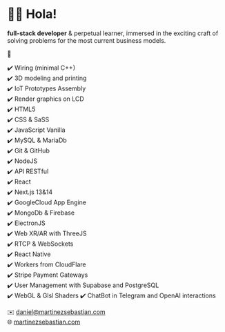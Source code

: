 # :man_astronaut: Hola!  
__full-stack developer__ & perpetual learner, immersed in the exciting craft of solving problems for the most current business models.  

:compass:  

:heavy_check_mark: Wiring (minimal C++)  
:heavy_check_mark: 3D modeling and printing  
:heavy_check_mark: IoT Prototypes Assembly  
:heavy_check_mark: Render graphics on LCD  
:heavy_check_mark: HTML5  
:heavy_check_mark: CSS & SaSS  
:heavy_check_mark: JavaScript Vanilla  
:heavy_check_mark: MySQL & MariaDb  
:heavy_check_mark: Git & GitHub  
:heavy_check_mark: NodeJS  
:heavy_check_mark: API RESTful  
:heavy_check_mark: React  
:heavy_check_mark: Next.js 13&14  
:heavy_check_mark: GoogleCloud App Engine  
:heavy_check_mark: MongoDb & Firebase  
:heavy_check_mark: ElectronJS  
:heavy_check_mark: Web XR/AR with ThreeJS  
:heavy_check_mark: RTCP & WebSockets  
:heavy_check_mark: React Native  
:heavy_check_mark: Workers from CloudFlare  
:heavy_check_mark: Stripe Payment Gateways  
:heavy_check_mark: User Management with Supabase and PostgreSQL  
:heavy_check_mark: WebGL & Glsl Shaders
:heavy_check_mark: ChatBot in Telegram and OpenAI interactions

✉️ [daniel@martinezsebastian.com](mailto:daniel@martinezsebastian.com)    
🌐 [martinezsebastian.com](https://martinezsebastian.com)


